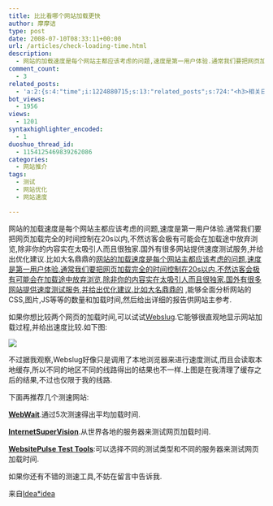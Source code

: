 ```yaml
---
title: 比比看哪个网站加载更快
author: 摩摩诘
type: post
date: 2008-07-10T08:33:11+00:00
url: /articles/check-loading-time.html
description:
  - 网站的加载速度是每个网站主都应该考虑的问题,速度是第一用户体验.通常我们要把网页加载完全的时间控制在20s以内,不然访客会极有可能会在加载途中放弃浏览,除非你的内容实在太吸引人而且很独家.国外有很多网站提供速度测试服务,并给出优化建议.
comment_count:
  - 3
related_posts:
  - 'a:2:{s:4:"time";i:1224880715;s:13:"related_posts";s:724:"<h3>相关日志</h3><ul class="related_post"><li><a href="http://www.digglife.cn/articles/down-or-just-me.html" title="测试工具:网站到底挂了没?">测试工具:网站到底挂了没?</a></li><li><a href="http://www.digglife.cn/articles/join-google-experimental-search.html" title="现在就来参与测试Google实验搜索吧">现在就来参与测试Google实验搜索吧</a></li><li><a href="http://www.digglife.cn/articles/crash-your-ie-6-with-one-single-html-line.html" title="让IE6崩溃只需一行代码">让IE6崩溃只需一行代码</a></li><li><a href="http://www.digglife.cn/articles/how-addicted-to-blogging-are-you.html" title="测试你的博客上瘾度">测试你的博客上瘾度</a></li></ul>";}'
bot_views:
  - 1956
views:
  - 1201
syntaxhighlighter_encoded:
  - 1
duoshuo_thread_id:
  - 1154125469839262086
categories:
  - 网站推介
tags:
  - 测试
  - 网站优化
  - 网站速度

---
```

网站的加载速度是每个网站主都应该考虑的问题,速度是第一用户体验.通常我们要把网页加载完全的时间控制在20s以内,不然访客会极有可能会在加载途中放弃浏览,除非你的内容实在太吸引人而且很独家.国外有很多网站提供速度测试服务,并给出优化建议.比如大名鼎鼎的[网站的加载速度是每个网站主都应该考虑的问题,速度是第一用户体验.通常我们要把网页加载完全的时间控制在20s以内,不然访客会极有可能会在加载途中放弃浏览,除非你的内容实在太吸引人而且很独家.国外有很多网站提供速度测试服务,并给出优化建议.比如大名鼎鼎的][1] ,能够全面分析网站的CSS,图片,JS等等的数量和加载时间,然后给出详细的报告供网站主参考.

<!--more-->

如果你想比较两个网页的加载时间,可以试试[Webslug][2].它能够很直观地显示网站加载过程,并给出速度比较.如下图:

[![][3]][4]

不过据我观察,Webslug好像只是调用了本地浏览器来进行速度测试,而且会读取本地缓存,所以不同的地区不同的线路得出的结果也不一样.上图是在我清理了缓存之后的结果,不过也仅限于我的线路.

下面再推荐几个测速网站:

[**WebWait**][5].通过5次测速得出平均加载时间.
  
[**InternetSuperVision**][6].从世界各地的服务器来测试网页加载时间.
  
[**WebsitePulse Test Tools**][7]:可以选择不同的测试类型和不同的服务器来测试网页加载时间.

如果你还有不错的测速工具,不妨在留言中告诉我.

来自<a href="http://www.ideaxidea.com/archives/2008/07/webslug.html" target="_blank">Idea*idea</a>

 [1]: http://www.websiteoptimization.com/services/analyze/index.html
 [2]: http://www.webslug.info/ "WebSlug"
 [3]: http://digglife.qiniudn.com/wp-content/uploads/archive/laoding-compare.jpg
 [4]: http://picasaweb.google.com/digglifeshow/oCzYfC/photo#5221292928681487586
 [5]: http://www.webwait.com/
 [6]: http://internetsupervision.com/scripts/urlcheck/
 [7]: http://www.websitepulse.com/help/tools.php